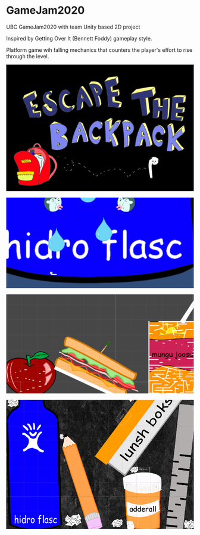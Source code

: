 # GameJam2020
UBC GameJam2020 with team
Unity based 2D project

Inspired by Getting Over It (Bennett Foddy) gameplay style.

Platform game wih falling mechanics that counters the player's effort to rise through the level.

![](The%20BackPack%20BCGJ%20final//Escape%20the%20Backpack.png)

![](The%20BackPack%20BCGJ%20final/waterlevel.png)

![](The%20BackPack%20BCGJ%20final/sandwichlevel.PNG)

![](The%20BackPack%20BCGJ%20final/lunchboxlevel.PNG)
